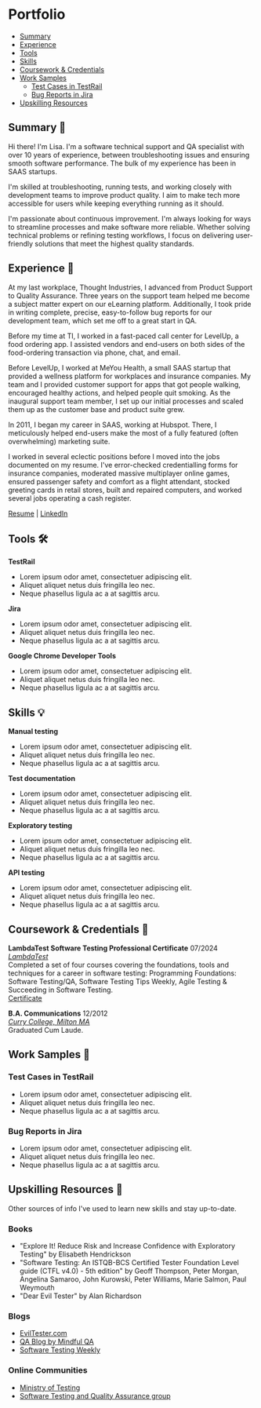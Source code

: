 # Portfolio
- [Summary](#summary-memo)
- [Experience](#experience-briefcase)
- [Tools](#tools-hammer_and_wrench)
- [Skills](#skills-bulb)
- [Coursework & Credentials](#coursework--credentials-scroll)
- [Work Samples](#work-samples-bookmark)
  * [Test Cases in TestRail](#test-cases-in-testrail)
  * [Bug Reports in Jira](#bug-reports-in-jira)
- [Upskilling Resources](#upskilling-resources-brain)

## Summary :memo:
Hi there! I'm Lisa. I'm a software technical support and QA specialist with over 10 years of experience, between troubleshooting issues and ensuring smooth software performance. The bulk of my experience has been in SAAS startups.   

I'm skilled at troubleshooting, running tests, and working closely with development teams to improve product quality. I aim to make tech more accessible for users while keeping everything running as it should.   

I'm passionate about continuous improvement. I'm always looking for ways to streamline processes and make software more reliable. Whether solving technical problems or refining testing workflows, I focus on delivering user-friendly solutions that meet the highest quality standards.

## Experience :briefcase:
At my last workplace, Thought Industries, I advanced from Product Support to Quality Assurance. Three years on the support team helped me become a subject matter expert on our eLearning platform. Additionally, I took pride in writing complete, precise, easy-to-follow bug reports for our development team, which set me off to a great start in QA.   

Before my time at TI, I worked in a fast-paced call center for LevelUp, a food ordering app. I assisted vendors and end-users on both sides of the food-ordering transaction via phone, chat, and email.   

Before LevelUp, I worked at MeYou Health, a small SAAS startup that provided a wellness platform for workplaces and insurance companies. My team and I provided customer support for apps that got people walking, encouraged healthy actions, and helped people quit smoking. As the inaugural support team member, I set up our initial processes and scaled them up as the customer base and product suite grew.   

In 2011, I began my career in SAAS, working at Hubspot. There, I meticulously helped end-users make the most of a fully featured (often overwhelming) marketing suite.   

I worked in several eclectic positions before I moved into the jobs documented on my resume. I've error-checked credentialling forms for insurance companies, moderated massive multiplayer online games, ensured passenger safety and comfort as a flight attendant, stocked greeting cards in retail stores, built and repaired computers, and worked several jobs operating a cash register.   

[Resume](https://docs.google.com/document/d/1O592i1q_lzU75irIFs4i39fHYCv7RBWGuel1Ka7ezJs/edit?usp=sharing) | [LinkedIn](https://linkedin.com/in/uncommon-ink)

## Tools :hammer_and_wrench:	

__TestRail__
   * Lorem ipsum odor amet, consectetuer adipiscing elit.
   * Aliquet aliquet netus duis fringilla leo nec.
   * Neque phasellus ligula ac a at sagittis arcu.

__Jira__
   * Lorem ipsum odor amet, consectetuer adipiscing elit.
   * Aliquet aliquet netus duis fringilla leo nec.
   * Neque phasellus ligula ac a at sagittis arcu.

__Google Chrome Developer Tools__
   * Lorem ipsum odor amet, consectetuer adipiscing elit.
   * Aliquet aliquet netus duis fringilla leo nec.
   * Neque phasellus ligula ac a at sagittis arcu.

## Skills :bulb:

__Manual testing__
   * Lorem ipsum odor amet, consectetuer adipiscing elit.
   * Aliquet aliquet netus duis fringilla leo nec.
   * Neque phasellus ligula ac a at sagittis arcu.

__Test documentation__
   * Lorem ipsum odor amet, consectetuer adipiscing elit.
   * Aliquet aliquet netus duis fringilla leo nec.
   * Neque phasellus ligula ac a at sagittis arcu.

__Exploratory testing__
   * Lorem ipsum odor amet, consectetuer adipiscing elit.
   * Aliquet aliquet netus duis fringilla leo nec.
   * Neque phasellus ligula ac a at sagittis arcu.

__API testing__
   * Lorem ipsum odor amet, consectetuer adipiscing elit.
   * Aliquet aliquet netus duis fringilla leo nec.
   * Neque phasellus ligula ac a at sagittis arcu.

## Coursework & Credentials :scroll:	
__LambdaTest Software Testing Professional Certificate__ 07/2024   
[*LambdaTest*](https://www.lambdatest.com)  
Completed a set of four courses covering the foundations, tools and techniques for a career in software testing: Programming Foundations: Software Testing/QA, Software Testing Tips Weekly, Agile Testing & Succeeding in Software Testing.   
[Certificate](https://www.linkedin.com/learning/certificates/522323b82f1727776c619401ee93b1e7b43a03fd2b23c1871260e4569c2d580d?trk=share_certificate)   

__B.A. Communications__ 12/2012   
[*Curry College, Milton MA*](https://www.curry.edu/)  
Graduated Cum Laude.   

## Work Samples :bookmark:

### Test Cases in TestRail
   * Lorem ipsum odor amet, consectetuer adipiscing elit.
   * Aliquet aliquet netus duis fringilla leo nec.
   * Neque phasellus ligula ac a at sagittis arcu.
   
### Bug Reports in Jira
   * Lorem ipsum odor amet, consectetuer adipiscing elit.
   * Aliquet aliquet netus duis fringilla leo nec.
   * Neque phasellus ligula ac a at sagittis arcu.
   
## Upskilling Resources :brain:

Other sources of info I've used to learn new skills and stay up-to-date.

### Books
   * "Explore It! Reduce Risk and Increase Confidence with Exploratory Testing" by Elisabeth Hendrickson
   * "Software Testing: An ISTQB-BCS Certified Tester Foundation Level guide (CTFL v4.0) - 5th edition" by Geoff Thompson, Peter Morgan, Angelina Samaroo, John Kurowski, Peter Williams, Marie Salmon, Paul Weymouth
   * "Dear Evil Tester" by Alan Richardson

### Blogs
   * [EvilTester.com](https://www.eviltester.com/)
   * [QA Blog by Mindful QA](https://www.mindfulqa.com/blog/)
   * [Software Testing Weekly](https://softwaretestingweekly.com/)

### Online Communities
   * [Ministry of Testing](https://www.ministryoftesting.com/)
   * [Software Testing and Quality Assurance group](https://www.linkedin.com/groups/23402/)
